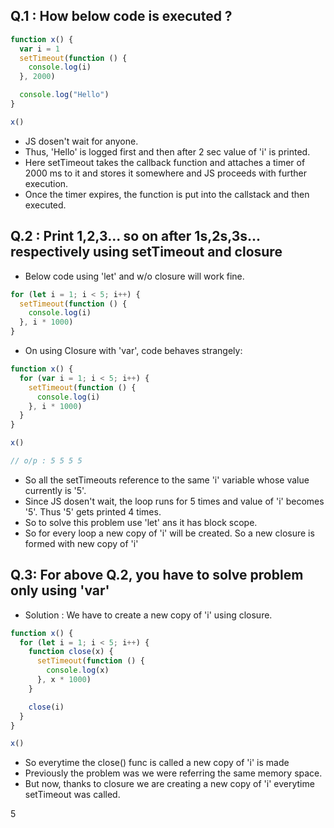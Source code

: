 ## Q.1 : How below code is executed ?

```js
function x() {
  var i = 1
  setTimeout(function () {
    console.log(i)
  }, 2000)

  console.log("Hello")
}

x()
```

- JS dosen't wait for anyone.
- Thus, 'Hello' is logged first and then after 2 sec value of 'i' is printed.
- Here setTimeout takes the callback function and attaches a timer of 2000 ms to it and stores it somewhere and JS proceeds with further execution.
- Once the timer expires, the function is put into the callstack and then executed.

## Q.2 : Print 1,2,3... so on after 1s,2s,3s... respectively using setTimeout and closure

- Below code using 'let' and w/o closure will work fine.

```js
for (let i = 1; i < 5; i++) {
  setTimeout(function () {
    console.log(i)
  }, i * 1000)
}
```

- On using Closure with 'var', code behaves strangely:

```js
function x() {
  for (var i = 1; i < 5; i++) {
    setTimeout(function () {
      console.log(i)
    }, i * 1000)
  }
}

x()

// o/p : 5 5 5 5
```
- So all the setTimeouts reference to the same 'i' variable whose value currently is '5'.
- Since JS dosen't wait, the loop runs for 5 times and value of 'i' becomes '5'. Thus '5' gets printed 4 times.
- So to solve this problem use 'let' ans it has block scope.
- So for every loop a new copy of 'i' will be created. So a new closure is formed with new copy of 'i'

## Q.3: For above Q.2, you have to solve problem only using 'var'

- Solution : We have to create a new copy of 'i' using closure.

```js
function x() {
  for (let i = 1; i < 5; i++) {
    function close(x) {
      setTimeout(function () {
        console.log(x)
      }, x * 1000)
    }

    close(i)
  }
}

x()
```

- So everytime the close() func is called a new copy of 'i' is made
- Previously the problem was we were referring the same memory space. 
- But now, thanks to closure we are creating a new copy of 'i' everytime setTimeout was called.














5
